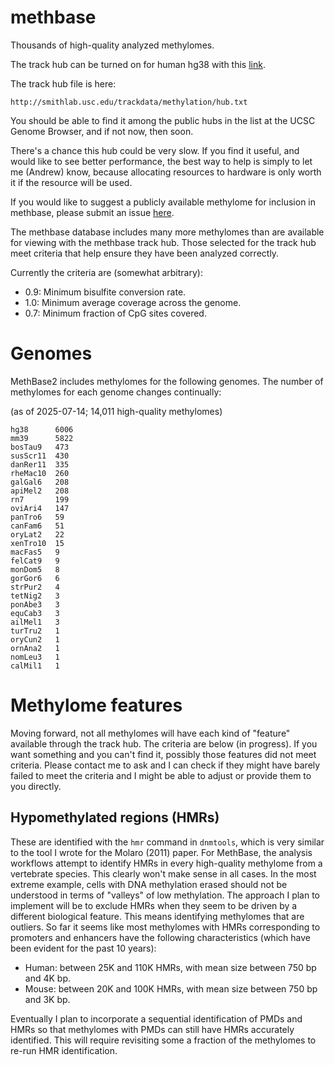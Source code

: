 # methbase
Thousands of high-quality analyzed methylomes.

The track hub can be turned on for human hg38 with this
[link](http://genome.ucsc.edu/cgi-bin/hgTracks?hubUrl=http://smithlab.usc.edu/trackdata/methylation/hub.txt&genome=hg38&position=lastDbPos).

The track hub file is here:
```text
http://smithlab.usc.edu/trackdata/methylation/hub.txt
```
You should be able to find it among the public hubs in the list at the UCSC
Genome Browser, and if not now, then soon.

There's a chance this hub could be very slow. If you find it useful, and
would like to see better performance, the best way to help is simply to let
me (Andrew) know, because allocating resources to hardware is only worth
it if the resource will be used.

If you would like to suggest a publicly available methylome for
inclusion in methbase, please submit an issue
[here](https://github.com/smithlabcode/methbase/issues).

The methbase database includes many more methylomes than are available
for viewing with the methbase track hub. Those selected for the track
hub meet criteria that help ensure they have been analyzed correctly.

Currently the criteria are (somewhat arbitrary):

- 0.9: Minimum bisulfite conversion rate.
- 1.0: Minimum average coverage across the genome.
- 0.7: Minimum fraction of CpG sites covered.

# Genomes

MethBase2 includes methylomes for the following genomes. The number of
methylomes for each genome changes continually:

(as of 2025-07-14; 14,011 high-quality methylomes)
```text
hg38      6006
mm39      5822
bosTau9   473
susScr11  430
danRer11  335
rheMac10  260
galGal6   208
apiMel2   208
rn7       199
oviAri4   147
panTro6   59
canFam6   51
oryLat2   22
xenTro10  15
macFas5   9
felCat9   9
monDom5   8
gorGor6   6
strPur2   4
tetNig2   3
ponAbe3   3
equCab3   3
ailMel1   3
turTru2   1
oryCun2   1
ornAna2   1
nomLeu3   1
calMil1   1
```

# Methylome features

Moving forward, not all methylomes will have each kind of "feature" available
through the track hub. The criteria are below (in progress). If you want something
and you can't find it, possibly those features did not meet criteria. Please contact
me to ask and I can check if they might have barely failed to meet the criteria
and I might be able to adjust or provide them to you directly.

## Hypomethylated regions (HMRs)

These are identified with the `hmr` command in `dnmtools`, which is
very similar to the tool I wrote for the Molaro (2011) paper. For
MethBase, the analysis workflows attempt to identify HMRs in every
high-quality methylome from a vertebrate species. This clearly won't
make sense in all cases. In the most extreme example, cells with DNA
methylation erased should not be understood in terms of "valleys" of
low methylation. The approach I plan to implement will be to exclude
HMRs when they seem to be driven by a different biological feature.
This means identifying methylomes that are outliers. So far it seems
like most methylomes with HMRs corresponding to promoters and
enhancers have the following characteristics (which have been evident
for the past 10 years):

- Human: between 25K and 110K HMRs, with mean size between 750 bp and 4K bp.
- Mouse: between 20K and 100K HMRs, with mean size between 750 bp and 3K bp.

Eventually I plan to incorporate a sequential identification of PMDs
and HMRs so that methylomes with PMDs can still have HMRs accurately
identified. This will require revisiting some a fraction of the
methylomes to re-run HMR identification.
